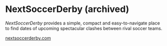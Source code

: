 # NextSoccerDerby (archived)

*NextSoccerDerby* provides a simple, compact and easy-to-navigate place to find dates of upcoming spectacular clashes between rival soccer teams.


[nextsoccerderby.com](https://web.archive.org/web/20211219044408/http://www.nextsoccerderby.com/)
